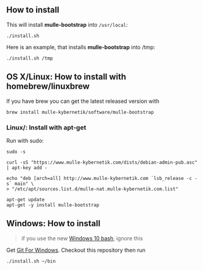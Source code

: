<!-- [comment]: <> (DO NOT EDIT THIS FILE. EDIT THE TEMPLATE "templates/dox/INSTALL.md.scion") -->

## How to install

This will install **mulle-bootstrap** into `/usr/local`:

```console
./install.sh
```

Here is an example, that installs **mulle-bootstrap** into /tmp:

```console
./install.sh /tmp
```


## OS X/Linux: How to install with homebrew/linuxbrew

If you have brew you can get the latest released version with

```console
brew install mulle-kybernetik/software/mulle-bootstrap
```

### Linux/: Install with apt-get

Run with sudo:

```
sudo -s

curl -sS "https://www.mulle-kybernetik.com/dists/debian-admin-pub.asc" | apt-key add -

echo "deb [arch=all] http://www.mulle-kybernetik.com `lsb_release -c -s` main" \
> "/etc/apt/sources.list.d/mulle-nat.mulle-kybernetik.com.list"

apt-get update
apt-get -y install mulle-bootstrap
```

## Windows: How to install

> if you use the new [Windows 10 bash](http://www.omgubuntu.co.uk/2016/08/enable-bash-windows-10-anniversary-update), ignore this

Get [Git For Windows](https://git-scm.com/download/win).
Checkout this repository then run

```console
./install.sh ~/bin
```
